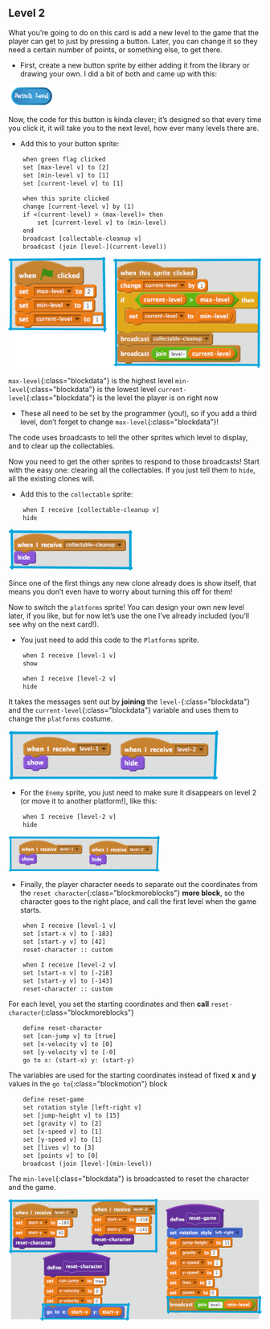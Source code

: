 ## Level 2

What you’re going to do on this card is add a new level to the game that the player can get to just by pressing a button. Later, you can change it so they need a certain number of points, or something else, to get there.

+ First, create a new button sprite by either adding it from the library or drawing your own. I did a bit of both and came up with this: 

![](images/level1.png)

Now, the code for this button is kinda clever; it’s designed so that every time you click it, it will take you to the next level, how ever many levels there are.

+ Add this to your button sprite: 

```blocks
    when green flag clicked
    set [max-level v] to [2]
    set [min-level v] to [1]
    set [current-level v] to [1]
```

```blocks
    when this sprite clicked
    change [current-level v] by (1)
    if <(current-level) > (max-level)> then
        set [current-level v] to (min-level)
    end
    broadcast [collectable-cleanup v]
    broadcast (join [level-](current-level))
```

![](images/level2and3.png)
 
`max-level`{:class="blockdata"} is the highest level
`min-level`{:class="blockdata"} is the lowest level
`current-level`{:class="blockdata"} is the level the player is on right now

+ These all need to be set by the programmer \(you!\), so if you add a third level, don’t forget to change `max-level`{:class="blockdata"}!

The code uses broadcasts to tell the other sprites which level to display, and to clear up the collectables.

Now you need to get the other sprites to respond to those broadcasts! Start with the easy one: clearing all the collectables. If you just tell them to `hide`, all the existing clones will. 

+ Add this to the `collectable` sprite: 

```blocks
    when I receive [collectable-cleanup v]
    hide
```

![](images/level4.png)

Since one of the first things any new clone already does is show itself, that means you don’t even have to worry about turning this off for them!

Now to switch the `platforms` sprite! You can design your own new level later, if you like, but for now let’s use the one I’ve already included \(you’ll see why on the next card!\). 

+ You just need to add this code to the `Platforms` sprite.

```blocks
    when I receive [level-1 v]
    show
```

```blocks
    when I receive [level-2 v]
    hide
```

It takes the messages sent out by **joining** the `level-`{:class="blockdata"} and the `current-level`{:class="blockdata"} variable and uses them to change the `platforms` costume. 


![](images/level5.png)

+ For the `Enemy` sprite, you just need to make sure it disappears on level 2 \(or move it to another platform!\), like this: 

```blocks
    when I receive [level-2 v]
    hide
```

![](images/level6.png)

+ Finally, the player character needs to separate out the coordinates from the `reset character`{:class="blockmoreblocks"} **more block**, so the character goes to the right place, and call the first level when the game starts. 

```blocks
    when I receive [level-1 v]
    set [start-x v] to [-183]
    set [start-y v] to [42]
    reset-character :: custom
```

```blocks
    when I receive [level-2 v]
    set [start-x v] to [-218]
    set [start-y v] to [-143]
    reset-character :: custom
```

For each level, you set the starting coordinates and then **call** `reset-character`{:class="blockmoreblocks"}

```blocks
    define reset-character
    set [can-jump v] to [true]
    set [x-velocity v] to [0]
    set [y-velocity v] to [-0]
    go to x: (start-x) y: (start-y)
```
The variables are used for the starting coordinates instead of fixed **x** and **y** values in the `go to`{:class="blockmotion"} block

```blocks
    define reset-game
    set rotation style [left-right v]
    set [jump-height v] to [15]
    set [gravity v] to [2]
    set [x-speed v] to [1]
    set [y-speed v] to [1]
    set [lives v] to [3]
    set [points v] to [0]
    broadcast (join [level-](min-level))
```
The `min-level`{:class="blockdata"} is broadcasted to reset the character and the game.

![](images/level7.png)
 